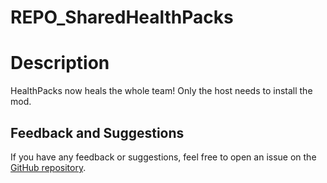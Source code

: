 # REPO_SharedHealthPacks
# Description
HealthPacks now heals the whole team!
Only the host needs to install the mod.

## Feedback and Suggestions
If you have any feedback or suggestions, feel free to open an issue on the [GitHub repository](https://github.com/Cuajitox/REPO_SharedHealthPacks).